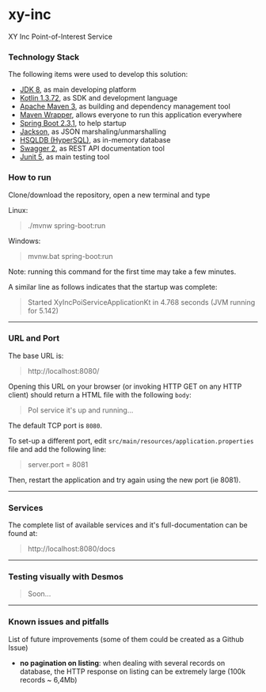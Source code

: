 # xy-inc
XY Inc Point-of-Interest Service

### Technology Stack
The following items were used to develop this solution:

* [JDK 8](https://www.oracle.com/technetwork/java/javase/downloads/jdk8-downloads-2133151.html), as main developing platform
* [Kotlin 1.3.72](https://kotlinlang.org/), as SDK and development language
* [Apache Maven 3](https://maven.apache.org/), as building and dependency management tool
* [Maven Wrapper](https://github.com/takari/maven-wrapper), allows everyone to run this application everywhere
* [Spring Boot 2.3.1](https://docs.spring.io/spring-boot/docs/2.3.1.RELEASE/maven-plugin/), to help startup
* [Jackson](https://github.com/FasterXML/jackson), as JSON marshaling/unmarshalling
* [HSQLDB (HyperSQL)](http://hsqldb.org/), as in-memory database
* [Swagger 2](https://swagger.io/), as REST API documentation tool
* [Junit 5](https://junit.org), as main testing tool


### How to run

Clone/download the repository, open a new terminal and type

Linux:
> ./mvnw spring-boot:run

Windows:
> mvnw.bat spring-boot:run


Note: running this command for the first time may take a few minutes.

A similar line as follows indicates that the startup was complete:

>  Started XyIncPoiServiceApplicationKt in 4.768 seconds (JVM running for 5.142)

----

### URL and Port

The base URL is:

> http://localhost:8080/

Opening this URL on your browser (or invoking HTTP GET on any HTTP client) should return a HTML file with the following `body`:

> PoI service it's up and running...

The default TCP port is `8080`.

To set-up a different port, edit  `src/main/resources/application.properties` file and add the following line:

> server.port = 8081

Then, restart the application and try again using the new port (ie 8081).

----

### Services

The complete list of available services and it's full-documentation can be found at:

> http://localhost:8080/docs


----

### Testing visually with Desmos

> Soon...

----

### Known issues and pitfalls

List of future improvements (some of them could be created as a Github Issue)

- **no pagination on listing**: when dealing with several records on database, the HTTP response on listing can be extremely large (100k records ~ 6,4Mb) 